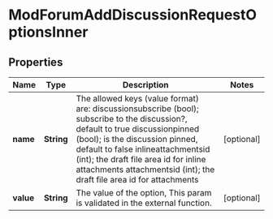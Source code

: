

# ModForumAddDiscussionRequestOptionsInner


## Properties

| Name | Type | Description | Notes |
|------------ | ------------- | ------------- | -------------|
|**name** | **String** | The allowed keys (value format) are:                                         discussionsubscribe (bool); subscribe to the discussion?, default to true                                         discussionpinned    (bool); is the discussion pinned, default to false                                         inlineattachmentsid              (int); the draft file area id for inline attachments                                         attachmentsid       (int); the draft file area id for attachments                              |  [optional] |
|**value** | **String** | The value of the option,                                                             This param is validated in the external function. |  [optional] |



